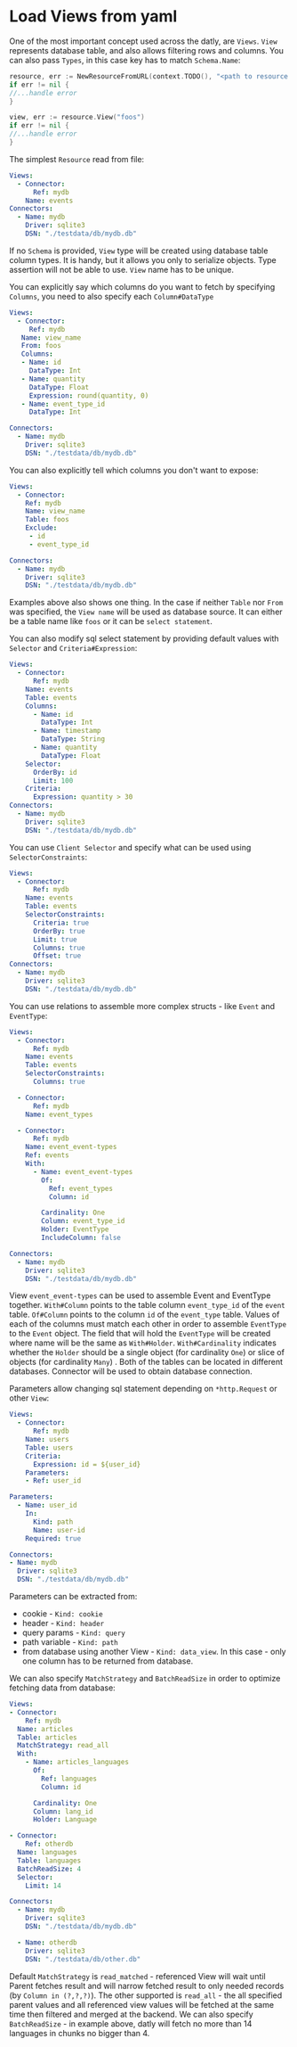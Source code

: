 # Load Views from yaml

One of the most important concept used across the datly, are `Views`. `View `represents database table, and also allows
filtering rows and columns. You can also pass `Types`, in this case key has to match `Schema.Name`:

```go
resource, err := NewResourceFromURL(context.TODO(), "<path to resource file>.yaml", Types{})
if err != nil {
//...handle error
}

view, err := resource.View("foos")
if err != nil {
//...handle error
}
```

The simplest `Resource` read from file:
```yaml
Views:
  - Connector:
      Ref: mydb
    Name: events
Connectors:
  - Name: mydb
    Driver: sqlite3
    DSN: "./testdata/db/mydb.db"
```

If no `Schema` is provided, `View` type will be created using database table column types. It is handy, but it allows you only to serialize objects. Type assertion will not be able to use.
`View` name has to be unique. 

You can explicitly say which columns do you want to fetch by specifying `Columns`, you need to also specify each `Column#DataType` 
```yaml
Views:
  - Connector:
     Ref: mydb
   Name: view_name
   From: foos
   Columns:
   - Name: id
     DataType: Int
   - Name: quantity
     DataType: Float
     Expression: round(quantity, 0)
   - Name: event_type_id
     DataType: Int

Connectors:
  - Name: mydb
    Driver: sqlite3
    DSN: "./testdata/db/mydb.db"
```

You can also explicitly tell which columns you don't want to expose:
```yaml
Views:
  - Connector:
    Ref: mydb
    Name: view_name
    Table: foos
    Exclude:
     - id
     - event_type_id

Connectors:
  - Name: mydb
    Driver: sqlite3
    DSN: "./testdata/db/mydb.db"
```
Examples above also shows one thing. In the case if neither `Table` nor `From` was specified, the `View name` will be used as database source. It can either be a table name like `foos` or it can be `select statement`.

You can also modify sql select statement by providing default values with `Selector` and `Criteria#Expression`:
```yaml
Views:
  - Connector:
      Ref: mydb
    Name: events
    Table: events
    Columns:
      - Name: id
        DataType: Int
      - Name: timestamp
        DataType: String
      - Name: quantity
        DataType: Float
    Selector:
      OrderBy: id
      Limit: 100
    Criteria:
      Expression: quantity > 30
Connectors:
  - Name: mydb
    Driver: sqlite3
    DSN: "./testdata/db/mydb.db"
```

You can use `Client Selector` and specify what can be used using `SelectorConstraints`:
```yaml
Views:
  - Connector:
      Ref: mydb
    Name: events
    Table: events
    SelectorConstraints:
      Criteria: true
      OrderBy: true
      Limit: true
      Columns: true
      Offset: true
Connectors:
  - Name: mydb
    Driver: sqlite3
    DSN: "./testdata/db/mydb.db"
```

You can use relations to assemble more complex structs - like `Event` and `EventType`:
```yaml
Views:
  - Connector:
      Ref: mydb
    Name: events
    Table: events
    SelectorConstraints:
      Columns: true

  - Connector:
      Ref: mydb
    Name: event_types

  - Connector:
      Ref: mydb
    Name: event_event-types
    Ref: events
    With:
      - Name: event_event-types
        Of:
          Ref: event_types
          Column: id

        Cardinality: One
        Column: event_type_id
        Holder: EventType
        IncludeColumn: false

Connectors:
  - Name: mydb
    Driver: sqlite3
    DSN: "./testdata/db/mydb.db"
```

View `event_event-types` can be used to assemble Event and EventType together. `With#Column` points to the table column `event_type_id` of the `event` table.
`Of#Column` points to the column `id` of the `event_type` table. Values of each of the columns must match each other in order to assemble `EventType` to the `Event` object.
The field that will hold the `EventType` will be created where name will be the same as `With#Holder`.
`With#Cardinality` indicates whether the `Holder` should be a single object (for cardinality `One`)
or slice of objects (for cardinality `Many`) . Both of the tables can be located in different databases. Connector will be used to obtain database connection.

Parameters allow changing sql statement depending on `*http.Request` or other `View`:
```yaml
Views:
  - Connector:
      Ref: mydb
    Name: users
    Table: users
    Criteria:
      Expression: id = ${user_id}
    Parameters:
    - Ref: user_id

Parameters:
  - Name: user_id
    In:
      Kind: path
      Name: user-id
    Required: true

Connectors:
- Name: mydb
  Driver: sqlite3
  DSN: "./testdata/db/mydb.db"
```
Parameters can be extracted from:
* cookie - `Kind: cookie`
* header - `Kind: header`
* query params - `Kind: query`
* path variable - `Kind: path`
* from database using another View - `Kind: data_view`. In this case - only one column has to be returned from database.

We can also specify `MatchStrategy` and `BatchReadSize` in order to optimize fetching data from database:
```yaml
Views:
- Connector:
    Ref: mydb
  Name: articles
  Table: articles
  MatchStrategy: read_all
  With: 
    - Name: articles_languages
      Of:
        Ref: languages
        Column: id

      Cardinality: One
      Column: lang_id
      Holder: Language

- Connector:
    Ref: otherdb
  Name: languages
  Table: languages
  BatchReadSize: 4
  Selector:
    Limit: 14

Connectors:
  - Name: mydb
    Driver: sqlite3
    DSN: "./testdata/db/mydb.db"

  - Name: otherdb
    Driver: sqlite3
    DSN: "./testdata/db/other.db"
```

Default `MatchStrategy` is `read_matched` - referenced View will wait until Parent fetches result and will narrow fetched result
to only needed records (by `Column in (?,?,?)`). The other supported is `read_all` - the all specified parent values and all referenced view values will be fetched at the same time
then filtered and merged at the backend. We can also specify `BatchReadSize` - in example above, datly will fetch no more than 14 languages
in chunks no bigger than 4.